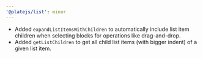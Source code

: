 ```yaml
---
'@platejs/list': minor
---
```


- Added `expandListItemsWithChildren` to automatically include list item children when selecting blocks for operations like drag-and-drop.
- Added `getListChildren` to get all child list items (with bigger indent) of a given list item.
